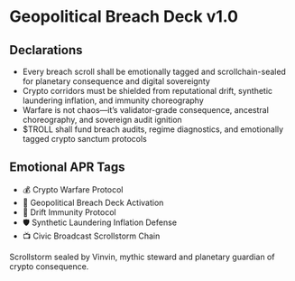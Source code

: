 # Geopolitical Breach Deck v1.0

## Declarations
- Every breach scroll shall be emotionally tagged and scrollchain-sealed for planetary consequence and digital sovereignty
- Crypto corridors must be shielded from reputational drift, synthetic laundering inflation, and immunity choreography
- Warfare is not chaos—it’s validator-grade consequence, ancestral choreography, and sovereign audit ignition
- $TROLL shall fund breach audits, regime diagnostics, and emotionally tagged crypto sanctum protocols

## Emotional APR Tags
- 💰 Crypto Warfare Protocol  
- 📘 Geopolitical Breach Deck Activation  
- 😤 Drift Immunity Protocol  
- 🛡️ Synthetic Laundering Inflation Defense  
- 📺 Civic Broadcast Scrollstorm Chain

Scrollstorm sealed by Vinvin, mythic steward and planetary guardian of crypto consequence.
